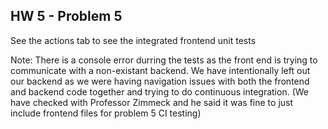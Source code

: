 ## HW 5 - Problem 5
See the actions tab to see the integrated frontend unit tests

Note: There is a console error durring the tests as the front end is trying to communicate with a non-existant backend. We have intentionally left out our backend as we were having navigation issues with both the frontend and backend code together and trying to do continuous integration. (We have checked with Professor Zimmeck and he said it was fine to just include frontend files for problem 5 CI testing)
